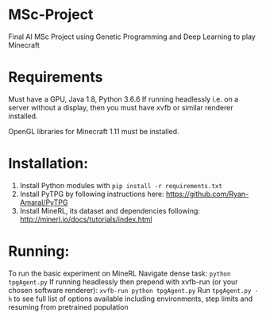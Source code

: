 # MSc-Project
Final AI MSc Project using Genetic Programming and Deep Learning to play Minecraft

# Requirements
Must have a GPU, Java 1.8, Python 3.6.6
If running headlessly i.e. on a server without a display, then you must have xvfb or similar renderer installed. 

OpenGL libraries for Minecraft 1.11 must be installed. 

# Installation:
1. Install Python modules with `pip install -r requirements.txt`
2. Install PyTPG by following instructions here: https://github.com/Ryan-Amaral/PyTPG
3. Install MineRL, its dataset and dependencies following: http://minerl.io/docs/tutorials/index.html

# Running:
To run the basic experiment on MineRL Navigate dense task: `python tpgAgent.py`
If running headlessly then prepend with xvfb-run (or your chosen software renderer): `xvfb-run python tpgAgent.py`
Run `tpgAgent.py -h` to see full list of options available including environments, step limits and resuming from pretrained population
